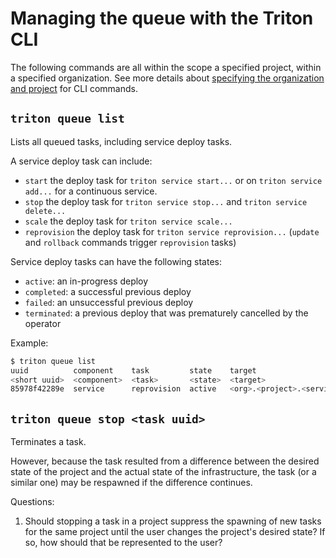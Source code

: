 <!--
    This Source Code Form is subject to the terms of the Mozilla Public
    License, v. 2.0. If a copy of the MPL was not distributed with this
    file, You can obtain one at http://mozilla.org/MPL/2.0/.
-->

<!--
    Copyright 2016 Casey Bisson, Joyent
-->

# Managing the queue with the Triton CLI

The following commands are all within the scope a specified project, within a specified organization. See more details about [specifying the organization and project](../projects/triton-cli.md#specifying-the-organization-and-project) for CLI commands.


## `triton queue list`

Lists all queued tasks, including service deploy tasks. 

A service deploy task can include:

- `start` the deploy task for `triton service start...` or on `triton service add...` for a continuous service.
- `stop` the deploy task for `triton service stop...` and `triton service delete...`
- `scale` the deploy task for `triton service scale...`
- `reprovision` the deploy task for `triton service reprovision...` (`update` and `rollback` commands trigger `reprovision` tasks)

Service deploy tasks can have the following states:

- `active`: an in-progress deploy
- `completed`: a successful previous deploy
- `failed`: an unsuccessful previous deploy
- `terminated`: a previous deploy that was prematurely cancelled by the operator

Example:

```bash
$ triton queue list
uuid          component    task         state    target
<short uuid>  <component>  <task>       <state>  <target>
85978f42289e  service      reprovision  active   <org>.<project>.<service>
```

## `triton queue stop <task uuid>`

Terminates a task.

However, because the task resulted from a difference between the  desired state of the project and the actual state of the infrastructure, the task (or a similar one) may be respawned if the difference continues.

Questions:

1. Should stopping a task in a project suppress the spawning of new tasks for the same project until the user changes the project's desired state? If so, how should that be represented to the user?